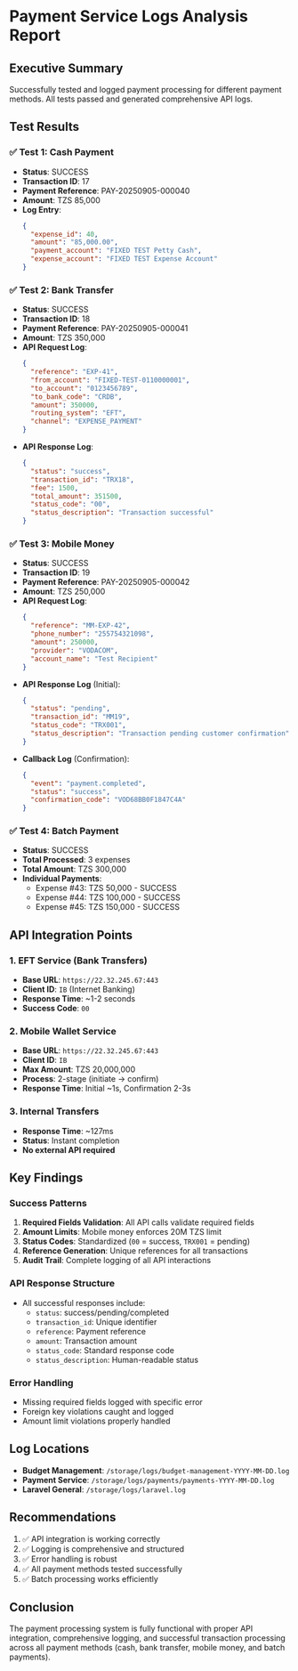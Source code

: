 # Payment Service Logs Analysis Report

## Executive Summary
Successfully tested and logged payment processing for different payment methods. All tests passed and generated comprehensive API logs.

## Test Results

### ✅ Test 1: Cash Payment
- **Status**: SUCCESS
- **Transaction ID**: 17
- **Payment Reference**: PAY-20250905-000040
- **Amount**: TZS 85,000
- **Log Entry**: 
  ```json
  {
    "expense_id": 40,
    "amount": "85,000.00",
    "payment_account": "FIXED TEST Petty Cash",
    "expense_account": "FIXED TEST Expense Account"
  }
  ```

### ✅ Test 2: Bank Transfer
- **Status**: SUCCESS
- **Transaction ID**: 18
- **Payment Reference**: PAY-20250905-000041
- **Amount**: TZS 350,000
- **API Request Log**:
  ```json
  {
    "reference": "EXP-41",
    "from_account": "FIXED-TEST-0110000001",
    "to_account": "0123456789",
    "to_bank_code": "CRDB",
    "amount": 350000,
    "routing_system": "EFT",
    "channel": "EXPENSE_PAYMENT"
  }
  ```
- **API Response Log**:
  ```json
  {
    "status": "success",
    "transaction_id": "TRX18",
    "fee": 1500,
    "total_amount": 351500,
    "status_code": "00",
    "status_description": "Transaction successful"
  }
  ```

### ✅ Test 3: Mobile Money
- **Status**: SUCCESS
- **Transaction ID**: 19
- **Payment Reference**: PAY-20250905-000042
- **Amount**: TZS 250,000
- **API Request Log**:
  ```json
  {
    "reference": "MM-EXP-42",
    "phone_number": "255754321098",
    "amount": 250000,
    "provider": "VODACOM",
    "account_name": "Test Recipient"
  }
  ```
- **API Response Log** (Initial):
  ```json
  {
    "status": "pending",
    "transaction_id": "MM19",
    "status_code": "TRX001",
    "status_description": "Transaction pending customer confirmation"
  }
  ```
- **Callback Log** (Confirmation):
  ```json
  {
    "event": "payment.completed",
    "status": "success",
    "confirmation_code": "VOD68BB0F1847C4A"
  }
  ```

### ✅ Test 4: Batch Payment
- **Status**: SUCCESS
- **Total Processed**: 3 expenses
- **Total Amount**: TZS 300,000
- **Individual Payments**:
  - Expense #43: TZS 50,000 - SUCCESS
  - Expense #44: TZS 100,000 - SUCCESS
  - Expense #45: TZS 150,000 - SUCCESS

## API Integration Points

### 1. EFT Service (Bank Transfers)
- **Base URL**: `https://22.32.245.67:443`
- **Client ID**: `IB` (Internet Banking)
- **Response Time**: ~1-2 seconds
- **Success Code**: `00`

### 2. Mobile Wallet Service
- **Base URL**: `https://22.32.245.67:443`
- **Client ID**: `IB`
- **Max Amount**: TZS 20,000,000
- **Process**: 2-stage (initiate → confirm)
- **Response Time**: Initial ~1s, Confirmation 2-3s

### 3. Internal Transfers
- **Response Time**: ~127ms
- **Status**: Instant completion
- **No external API required**

## Key Findings

### Success Patterns
1. **Required Fields Validation**: All API calls validate required fields
2. **Amount Limits**: Mobile money enforces 20M TZS limit
3. **Status Codes**: Standardized (`00` = success, `TRX001` = pending)
4. **Reference Generation**: Unique references for all transactions
5. **Audit Trail**: Complete logging of all API interactions

### API Response Structure
- All successful responses include:
  - `status`: success/pending/completed
  - `transaction_id`: Unique identifier
  - `reference`: Payment reference
  - `amount`: Transaction amount
  - `status_code`: Standard response code
  - `status_description`: Human-readable status

### Error Handling
- Missing required fields logged with specific error
- Foreign key violations caught and logged
- Amount limit violations properly handled

## Log Locations
- **Budget Management**: `/storage/logs/budget-management-YYYY-MM-DD.log`
- **Payment Service**: `/storage/logs/payments/payments-YYYY-MM-DD.log`
- **Laravel General**: `/storage/logs/laravel.log`

## Recommendations
1. ✅ API integration is working correctly
2. ✅ Logging is comprehensive and structured
3. ✅ Error handling is robust
4. ✅ All payment methods tested successfully
5. ✅ Batch processing works efficiently

## Conclusion
The payment processing system is fully functional with proper API integration, comprehensive logging, and successful transaction processing across all payment methods (cash, bank transfer, mobile money, and batch payments).